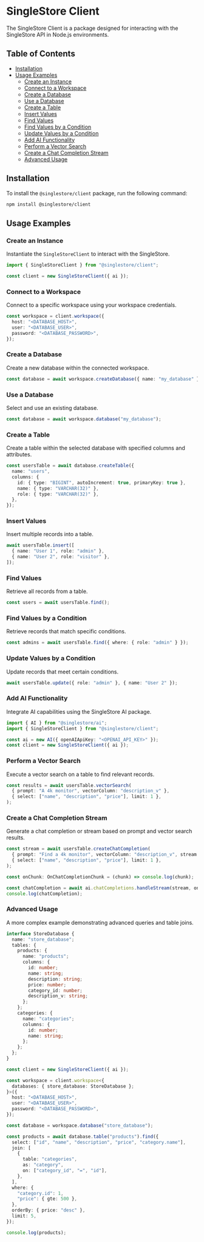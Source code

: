 # SingleStore Client

The SingleStore Client is a package designed for interacting with the SingleStore API in Node.js environments.

## Table of Contents

- [Installation](#installation)
- [Usage Examples](#usage-examples)
  - [Create an Instance](#create-an-instance)
  - [Connect to a Workspace](#connect-to-a-workspace)
  - [Create a Database](#create-a-database)
  - [Use a Database](#use-a-database)
  - [Create a Table](#create-a-table)
  - [Insert Values](#insert-values)
  - [Find Values](#find-values)
  - [Find Values by a Condition](#find-values-by-a-condition)
  - [Update Values by a Condition](#update-values-by-a-condition)
  - [Add AI Functionality](#add-ai-functionality)
  - [Perform a Vector Search](#perform-a-vector-search)
  - [Create a Chat Completion Stream](#create-a-chat-completion-stream)
  - [Advanced Usage](#advanced-usage)

## Installation

To install the `@singlestore/client` package, run the following command:

```bash
npm install @singlestore/client
```

## Usage Examples

### Create an Instance

Instantiate the `SingleStoreClient` to interact with the SingleStore.

```ts
import { SingleStoreClient } from "@singlestore/client";

const client = new SingleStoreClient({ ai });
```

### Connect to a Workspace

Connect to a specific workspace using your workspace credentials.

```ts
const workspace = client.workspace({
  host: "<DATABASE_HOST>",
  user: "<DATABASE_USER>",
  password: "<DATABASE_PASSWORD>",
});
```

### Create a Database

Create a new database within the connected workspace.

```ts
const database = await workspace.createDatabase({ name: "my_database" });
```

### Use a Database

Select and use an existing database.

```ts
const database = await workspace.database("my_database");
```

### Create a Table

Create a table within the selected database with specified columns and attributes.

```ts
const usersTable = await database.createTable({
  name: "users",
  columns: {
    id: { type: "BIGINT", autoIncrement: true, primaryKey: true },
    name: { type: "VARCHAR(32)" },
    role: { type: "VARCHAR(32)" },
  },
});
```

### Insert Values

Insert multiple records into a table.

```ts
await usersTable.insert([
  { name: "User 1", role: "admin" },
  { name: "User 2", role: "visitor" },
]);
```

### Find Values

Retrieve all records from a table.

```ts
const users = await usersTable.find();
```

### Find Values by a Condition

Retrieve records that match specific conditions.

```ts
const admins = await usersTable.find({ where: { role: "admin" } });
```

### Update Values by a Condition

Update records that meet certain conditions.

```ts
await usersTable.update({ role: "admin" }, { name: "User 2" });
```

### Add AI Functionality

Integrate AI capabilities using the SingleStore AI package.

```ts
import { AI } from "@singlestore/ai";
import { SingleStoreClient } from "@singlestore/client";

const ai = new AI({ openAIApiKey: "<OPENAI_API_KEY>" });
const client = new SingleStoreClient({ ai });
```

### Perform a Vector Search

Execute a vector search on a table to find relevant records.

```ts
const results = await usersTable.vectorSearch(
  { prompt: "A 4k monitor", vectorColumn: "description_v" },
  { select: ["name", "description", "price"], limit: 1 },
);
```

### Create a Chat Completion Stream

Generate a chat completion or stream based on prompt and vector search results.

```ts
const stream = await usersTable.createChatCompletion(
  { prompt: "Find a 4k monitor", vectorColumn: "description_v", stream: true },
  { select: ["name", "description", "price"], limit: 1 },
);

const onChunk: OnChatCompletionChunk = (chunk) => console.log(chunk);

const chatCompletion = await ai.chatCompletions.handleStream(stream, onChunk);
console.log(chatCompletion);
```

### Advanced Usage

A more complex example demonstrating advanced queries and table joins.

```ts
interface StoreDatabase {
  name: "store_database";
  tables: {
    products: {
      name: "products";
      columns: {
        id: number;
        name: string;
        description: string;
        price: number;
        category_id: number;
        description_v: string;
      };
    };
    categories: {
      name: "categories";
      columns: {
        id: number;
        name: string;
      };
    };
  };
}

const client = new SingleStoreClient({ ai });

const workspace = client.workspace<{
  databases: { store_database: StoreDatabase };
}>({
  host: "<DATABASE_HOST>",
  user: "<DATABASE_USER>",
  password: "<DATABASE_PASSWORD>",
});

const database = workspace.database("store_database");

const products = await database.table("products").find({
  select: ["id", "name", "description", "price", "category.name"],
  join: [
    {
      table: "categories",
      as: "category",
      on: ["category_id", "=", "id"],
    },
  ],
  where: {
    "category.id": 1,
    "price": { gte: 500 },
  },
  orderBy: { price: "desc" },
  limit: 5,
});

console.log(products);
```
